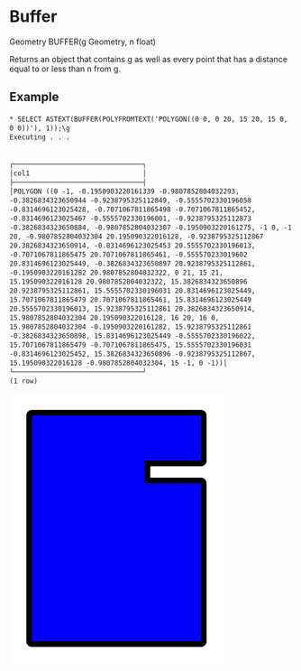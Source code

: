 # Buffer #

Geometry BUFFER(g Geometry, n float)

Returns an object that contains g as well as every point that has a distance equal to or less than n from g.

## Example ##

    * SELECT ASTEXT(BUFFER(POLYFROMTEXT('POLYGON((0 0, 0 20, 15 20, 15 0, 0 0))'), 1));\g                            
    Executing . . .


    ┌────────────────────────────────┐
    │col1                            │
    ├────────────────────────────────┤
    │POLYGON ((0 -1, -0.1950903220161339 -0.9807852804032293, -0.3826834323650944 -0.9238795325112849, -0.5555702330196058 -0.8314696123025428, -0.7071067811865498 -0.7071067811865452, -0.8314696123025467 -0.5555702330196001, -0.9238795325112873 -0.3826834323650884, -0.9807852804032307 -0.1950903220161275, -1 0, -1 20, -0.9807852804032304 20.195090322016128, -0.9238795325112867 20.3826834323650914, -0.8314696123025453 20.5555702330196013, -0.7071067811865475 20.7071067811865461, -0.555570233019602 20.8314696123025449, -0.3826834323650897 20.9238795325112861, -0.1950903220161282 20.9807852804032322, 0 21, 15 21, 15.195090322016128 20.9807852804032322, 15.3826834323650896 20.9238795325112861, 15.5555702330196031 20.8314696123025449, 15.7071067811865479 20.7071067811865461, 15.8314696123025449 20.5555702330196013, 15.9238795325112861 20.3826834323650914, 15.9807852804032304 20.195090322016128, 16 20, 16 0, 15.9807852804032304 -0.1950903220161282, 15.9238795325112861 -0.3826834323650898, 15.8314696123025449 -0.5555702330196022, 15.7071067811865479 -0.7071067811865475, 15.5555702330196031 -0.8314696123025452, 15.3826834323650896 -0.9238795325112867, 15.195090322016128 -0.9807852804032304, 15 -1, 0 -1))│
    └────────────────────────────────┘
    (1 row)

![Buffer](buffer.svg)
